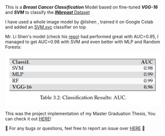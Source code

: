 This is a **_Breast Cancer Classification_** Model based on fine-tuned **_VGG-16_** and _**SVM**_ to classify the [**_INbreast_** Dataset](https://drive.google.com/file/d/19n-p9p9C0eCQA1ybm6wkMo-bbeccT_62/view?usp=sharing)

I have used a whole image model by @lishen , trained it on Google Colab and added an [SVM.svc](https://scikit-learn.org/stable/modules/generated/sklearn.svm.SVC.html) classifier on top

Mr. Li Shen's model (check his [repo](https://github.com/lishen/end2end-all-conv)) had performed great with AUC=0.95, I managed to get AUC=0.98 with SVM and even better with MLP and Random Forests:

![AUC-results](assets/images/AUC-results.PNG)

This was the project implementation of my Master Graduation Thesis, You can check it out [HERE](https://www.researchgate.net/publication/361441022_Medical_Images_Classification_Based_on_Deep_Features_Extraction_Exploiting_Transfer_Learning)!

:rotating_light: For any bugs or questions, feel free to report an issue over [HERE](https://github.com/iamaminebriki/Breast-Cancer-Classification-with-VGG16-and-SVM/issues) :triangular_flag_on_post:
